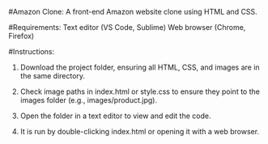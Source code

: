 
#Amazon Clone:
A front-end Amazon website clone using HTML and CSS.

#Requirements:
Text editor (VS Code, Sublime)
Web browser (Chrome, Firefox)

#Instructions:
1. Download the project folder, ensuring all HTML, CSS, and images are in the same directory.

2. Check image paths in index.html or style.css to ensure they point to the images folder (e.g., images/product.jpg).
 
3. Open the folder in a text editor to view and edit the code.

5. It is run by double-clicking index.html or opening it with a web browser.
